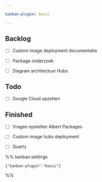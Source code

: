 ```yaml
---

kanban-plugin: basic

---
```


## Backlog

- [ ] Custom image deployment documentatie
- [ ] Package onderzoek
- [ ] Diagram architectuur Hubs


## Todo

- [ ] Google Cloud opzetten


## Finished

- [ ] Vragen opstellen Albert Packages
- [ ] Custom image hubs deployment
- [ ] Quartz




%% kanban:settings
```
{"kanban-plugin":"basic"}
```
%%